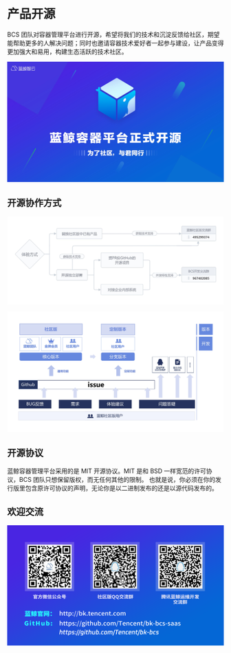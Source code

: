 # 产品开源

BCS 团队对容器管理平台进行开源，希望将我们的技术和沉淀反馈给社区，期望能帮助更多的人解决问题；同时也邀请容器技术爱好者一起参与建设，让产品变得更加强大和易用，构建生态活跃的技术社区。

![-w2020](../assets/15675818335780.jpg)

## 开源协作方式

![-w2020](../assets/15675821906996.jpg)

![-w2020](../assets/15675821980466.jpg)

## 开源协议

蓝鲸容器管理平台采用的是 MIT 开源协议。MIT 是和 BSD 一样宽范的许可协议，BCS 团队只想保留版权，而无任何其他的限制。 也就是说，你必须在你的发行版里包含原许可协议的声明，无论你是以二进制发布的还是以源代码发布的。

## 欢迎交流

![开源二维码](../assets/%E5%BC%80%E6%BA%90%E4%BA%8C%E7%BB%B4%E7%A0%81.png)

